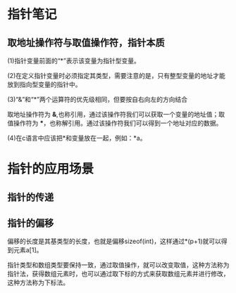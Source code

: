 # 指针笔记

## **取地址操作符与取值操作符，指针本质**

(1)指针变量前面的“*”表示该变量为指针型变量。

(2)在定义指针变量时必须指定其类型，需要注意的是，只有整型变量的地址才能放到指向型变量的指针中。

(3)“&”和“*”两个运算符的优先级相同，但要按自右向左的方向结合

取地址操作符为 **&**,也称引用，通过该操作符我们可以获取一个变量的地址值；取值操作符为 __*__，也称解引用。通过该操作符我们可以得到一个地址对应的数据。

(4)在c语言中应该把*和变量放在一起，例如：*a。


# 指针的应用场景

## 指针的传递

## 指针的偏移

偏移的长度是其基类型的长度，也就是偏移sizeof(int)，这样通过*(p+1)就可以得到元素a[1]。

指针类型和数组类型要保持一致，通过取值操作，就可以改变取值，这种方法称为指针法，获得数组元素时，也可以通过取下标的方式来获取数组元素并进行修改，这种方法称为下标法。